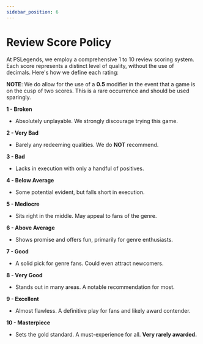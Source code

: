 ```yaml
---
sidebar_position: 6
---
```


# Review Score Policy

At PSLegends, we employ a comprehensive 1 to 10 review scoring system. Each score represents a distinct level of quality, without the use of decimals. Here's how we define each rating:

**NOTE**: We do allow for the use of a **0.5** modifier in the event that a game is on the cusp of two scores. This is a rare occurrence and should be used sparingly.

**1 - Broken**
- Absolutely unplayable. We strongly discourage trying this game.

**2 - Very Bad**
- Barely any redeeming qualities. We do **NOT** recommend.

**3 - Bad**
- Lacks in execution with only a handful of positives.

**4 - Below Average**
- Some potential evident, but falls short in execution.

**5 - Mediocre**
- Sits right in the middle. May appeal to fans of the genre.

**6 - Above Average**
- Shows promise and offers fun, primarily for genre enthusiasts.

**7 - Good**
- A solid pick for genre fans. Could even attract newcomers.

**8 - Very Good**
- Stands out in many areas. A notable recommendation for most.

**9 - Excellent**
- Almost flawless. A definitive play for fans and likely award contender.

**10 - Masterpiece**
- Sets the gold standard. A must-experience for all. **Very rarely awarded.**

